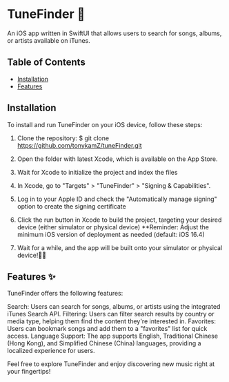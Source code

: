 # TuneFinder 🎵
An iOS app written in SwiftUI that allows users to search for songs, albums, or artists available on iTunes.

## Table of Contents

- [Installation](#installation)
- [Features](#features)

## Installation

To install and run TuneFinder on your iOS device, follow these steps:

1. Clone the repository:
$ git clone https://github.com/tonykamZ/tuneFinder.git

2. Open the folder with latest Xcode, which is available on the App Store.

3. Wait for Xcode to initialize the project and index the files

4. In Xcode, go to "Targets" > "TuneFinder" > "Signing & Capabilities".

5. Log in to your Apple ID and check the "Automatically manage signing" option to create the signing certificate

6. Click the run button in Xcode to build the project, targeting your desired device (either simulator or physical device)
   **Reminder: Adjust the minimum iOS version of deployment as needed (default: iOS 16.4)

7. Wait for a while, and the app will be built onto your simulator or physical device!🎉🎉

## Features ✨

TuneFinder offers the following features:

Search: Users can search for songs, albums, or artists using the integrated iTunes Search API.
Filtering: Users can filter search results by country or media type, helping them find the content they're interested in.
Favorites: Users can bookmark songs and add them to a "favorites" list for quick access.
Language Support: The app supports English, Traditional Chinese (Hong Kong), and Simplified Chinese (China) languages, providing a localized experience for users.

Feel free to explore TuneFinder and enjoy discovering new music right at your fingertips!



